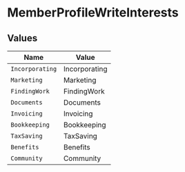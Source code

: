 # MemberProfileWriteInterests


## Values

| Name            | Value           |
| --------------- | --------------- |
| `Incorporating` | Incorporating   |
| `Marketing`     | Marketing       |
| `FindingWork`   | FindingWork     |
| `Documents`     | Documents       |
| `Invoicing`     | Invoicing       |
| `Bookkeeping`   | Bookkeeping     |
| `TaxSaving`     | TaxSaving       |
| `Benefits`      | Benefits        |
| `Community`     | Community       |